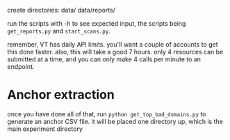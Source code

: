 create directories:
    data/
    data/reports/

run the scripts with -h to see expected input, the scripts being `get_reports.py` and `start_scans.py`.

remember, VT has daily API limits.
you'll want a couple of accounts to get this done faster.
also, this will take a good 7 hours.
only 4 resources can be submitted at a time, and you can only make 4 calls per minute to an endpoint.

# Anchor extraction

once you have done all of that, run `python get_top_bad_domains.py` to generate an anchor CSV file.
it will be placed one directory up, which is the main experiment directory
